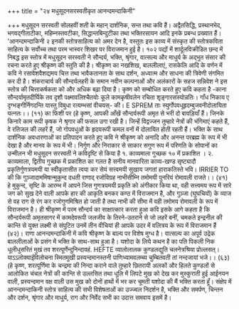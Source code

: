 +++
title = "२४ मधुसूदनसरस्वतीकृत आनन्दमन्दाकिनी"

+++
मधुसूदन सरस्वती सोलहवीं शती के महान् दार्शनिक, सन्त तथा कवि हैं। अद्वैतसिद्धि, प्रस्थानभेद, भगवद्गीताटीका, महिम्नस्तवटीका, सिद्धान्तबिन्दुटीका तथा भक्तिरसायन आदि इनके प्रबन्ध प्रख्यात हैं। 'आनन्दमन्दाकिनी २ इनकी स्तोत्रसाहित्य को अमर देन है, वस्तुतः इस काव्य में संस्कृत की स्तोत्रकविता साहित्य के सर्वोच्च तथा परम भास्वर शिखर पर विराजमान हुई है। १०२ पद्यों में शार्दूलविक्रीडित छन्द में निबद्ध इस स्तोत्र में मधुसूदन सरस्वती ने सौन्दर्य, भक्ति, श्रृंगार, वात्सल्य और माधुर्य के अद्भुत संसार की रचना करते हुए श्रीकृष्ण की स्तुति की है। श्रीकृष्ण का नखशिख, बाललीलाएं, रासकेलि आदि के वर्णन में कवि ने रसावेशवैशद्यमय चित्त तथा भावैकतानता के साथ दर्शन, अध्यात्म और साधना की त्रिवेणी संगमित कर दी है। शंकराचार्य की सौन्दर्यलहरी के समान नवीन कल्पनाओं
और अलंकारों के सहज सन्निवेश ने इस स्तोत्र की चित्ताकर्षकता को और अधिक बढ़ा दिया है। कृष्ण को सम्बोधित करते हुए कवि कहता है -काना
सौन्दर्यामृतदीर्घिके तव दृशौ पक्ष्मावलिश्चैतयोः
कूले कामकृषीवलेन रचिता शृङ्गारसस्योन्नतिः। गाँध निकाय ए दृग्भङ्गीर्निगदन्ति यास्तु विबुधा रत्यम्भसां वीचयस्- की।
E SPREM ताः स्युर्गोपवधूहृदम्बुजवनीदोलायिता यत्नतः।। (११) का फिशी पर (हे कृष्ण, आपकी आँखें सौन्दर्यरूपी अमृत से भरी दो बावड़ियाँ हैं। जिनके किनारे काम रूपी कृषक ने श्रृगार की फसल उगा रखी है। जिन्हें विद्वज्जन तुम्हारे नेत्रों की भंगिमाएं कहते हैं, वे रतिजल की लहरें हैं, जो गोपवधुओं के हृदयरूपी कमल वनों में दोलायित होती रहती हैं।
भक्ति के साथ दार्शनिक अवधारणाओं का प्रतिपादन करते हुए कवि ने श्रीकृष्ण को अनादि और अनन्त परब्रह्म के रूप में भी देखा है और मानव के रूप में भी। निर्गुण और निराकार से साकार सगुण रूप में परिणति के सोपानों का उन्मीलन भी मधुसूदन सरस्वती ने कविदृष्टि से किया है
१. काव्यमाला गुच्छक १० में प्रकाशित । २. काव्यमाला, द्वितीय गुच्छक में प्रकाशित
का
गलत
है
सनीय मानवारिता
काव्य-खण्ड सृष्ट्यादौ प्रकृतिर्गुणत्रयमयी या स्वीकृतासीत त्वया कर सेयं सत्त्वमयी सुखाय जगतां हाराकतिस्ते भवि। IRRIER TO
की कि गुञ्जादाममिषान्मुकुन्द दधती राणाद् रजोविग्रह
नाभीसीम्नि तमोमयी पुनरियं रोमावली राजते।। (४१) हे मुकुन्द, सृष्टि के आरम्भ में आपने जिस गुणत्रयमयी प्रकृति को अंगीकार किया था, वही सत्त्वमय रूप में सारे जग को सुख देने वाली आपके हार की आकृति बनकर कण्ठ में विराजमान है, और गुञ्जा (घुघचियों) के व्याज से वह राग से रंग कर रजोगुणमिश्रित हो जाती है तथा नाभी की सीमा में वही तमोमय रोमावली के रूप में विराजमान है।
ही श्रीकृष्ण में परम सौन्दर्य का साक्षात्कार करता हुआ कवि इसके आगे कहता है कि सौन्दर्यरूपी अमृतसागर में कामदेवरूपी जलजीव के तिरने-उतराने से जो लहरें बनीं, चमकते इन्द्रनील की कान्ति से युक्त लक्ष्मी से संपुटित उनमें तीन वीचियां ही आपके उदर में वलित्रय के रूप में विराजमान हैं (४२)। राणा आनन्दमन्दाकिनी में कवि श्रीकृष्ण के बाल्य पर विशेष मुग्ध है। वात्सल्य का अपूर्व उद्रेक बाललीलाओं के प्रसंग में भक्ति के साथ-साथ हुआ है। यशोदा के लिये कथन है
का पति पिकली निक धूलीधुसरितं मुखं तव शरत्पूर्णेन्दुनिन्दावहं.
HEFTE व्यालोलालक कुण्डलद्युति चलनेत्रश्रिया प्रोल्लसत्। याऽऽलोक्याईविलोचना स्मितमुखी प्रस्यन्दमानस्तनी
पाणिभ्यामवलम्ब्य चुम्बितवती तां नन्दजायां भजे।। (६३) (हे कृष्ण, शरत्पूर्णिमा के चन्द्रमा की निन्दा कराने वाले तुम्हारे छितरायी अलकों और हिलते कुण्डलों से आलोकित चंचल नेत्रों की कान्ति से उल्लसित तथा धूलि में लिपटे मुख को देख कर मुस्कुराती हुई आईनयन वाली, प्रस्यन्दमान वक्ष वाली उस मुख को दोनों हाथों में भर कर चूमती यशोदा की मैं भक्ति करता हूँ।
संक्षेप में आनन्दमन्दाकिनी स्तोत्र साहित्य की सभी विशेषताओं का उज्ज्वल निदर्शन है, भक्ति और समर्पण, चिन्तन और दर्शन, श्रृंगार और माधुर्य, राग और निर्वेद सभी का उदात्त समवाय इसमें है।